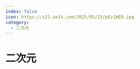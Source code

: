 ```yaml
---
index: false
icon: https://s21.ax1x.com/2025/05/23/pEz1WE8.jpg
category:
  - 二次元
---
```


<script setup>
import data from '@data/dongman.json';
const keys = Object.keys(data)
</script>

# 二次元

<MyTabs v-for="key in keys" :key="key" v-bind="data[key]"  />
